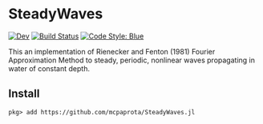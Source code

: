 # SteadyWaves

[![Dev](https://img.shields.io/badge/docs-dev-blue.svg)](https://mcpaprota.github.io/SteadyWaves.jl/dev/)
[![Build Status](https://github.com/mcpaprota/SteadyWaves.jl/actions/workflows/CI.yml/badge.svg?branch=master)](https://github.com/mcpaprota/SteadyWaves.jl/actions/workflows/CI.yml?query=branch%3Amaster)
[![Code Style: Blue](https://img.shields.io/badge/code%20style-blue-4495d1.svg)](https://github.com/JuliaDiff/BlueStyle)

This an implementation of Rienecker and Fenton (1981)
Fourier Approximation Method to steady, periodic, nonlinear waves
propagating in water of constant depth.

## Install

```julia-repl
pkg> add https://github.com/mcpaprota/SteadyWaves.jl
```
